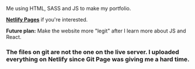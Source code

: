 Me using HTML, SASS and JS to make my portfolio.

<p><b><a href="https://anh-portfolio.netlify.app/">Netlify Pages</a></b> if you're interested.</p>

<p><b>Future plan:</b> Make the website more "legit" after I learn more about JS and React.</p>

<b><h3>The files on git are not the one on the live server. I uploaded everything on Netlify since Git Page was giving me a hard time.</b></h3>
